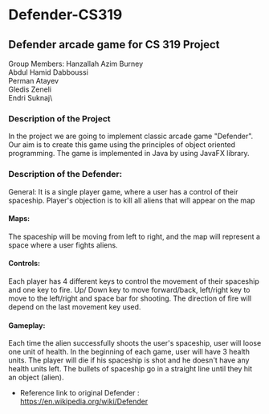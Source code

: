 # Defender-CS319
## Defender arcade game for CS 319 Project

Group Members:
Hanzallah Azim Burney\
Abdul Hamid Dabboussi\
Perman Atayev\
Gledis Zeneli\
Endri Suknaj\


### Description of the Project
In the project we are going to implement classic arcade game "Defender".
Our aim is to create this game using the principles of object oriented programming.
The game is implemented in Java by using JavaFX library.

### Description of the Defender:
General:
It is a single player game, where a user has a control of their spaceship. Player's objection is to kill all aliens that will appear on the map

#### Maps:
The spaceship will be moving from left to right, and the map will represent a space where a user fights aliens.

#### Controls:
Each player has 4 different keys to control the movement of their spaceship and one key to fire. Up/ Down key to move forward/back, left/right key to move to the left/right and space bar for shooting. The direction of fire will depend on the last movement key used.

#### Gameplay:
Each time the alien successfully shoots the user's spaceship, user will loose one unit of health. In the beginning of each game, user will have 3 health units. The player will die if his spaceship is shot and he doesn't have any health units left. The bullets of spaceship go in a straight line until they hit an object (alien). 

* Reference link to original Defender : https://en.wikipedia.org/wiki/Defender
